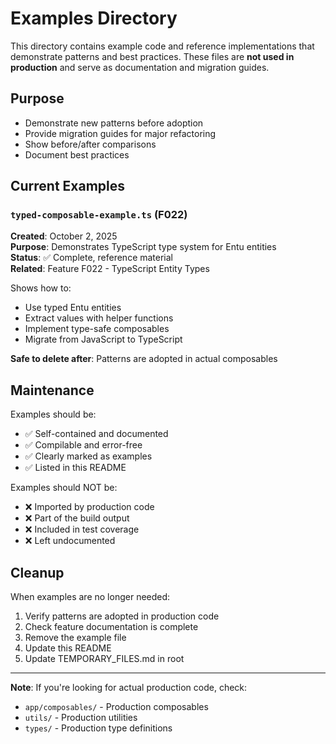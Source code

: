 # Examples Directory

This directory contains example code and reference implementations that demonstrate patterns and best practices. These files are **not used in production** and serve as documentation and migration guides.

## Purpose

- Demonstrate new patterns before adoption
- Provide migration guides for major refactoring
- Show before/after comparisons
- Document best practices

## Current Examples

### `typed-composable-example.ts` (F022)

**Created**: October 2, 2025  
**Purpose**: Demonstrates TypeScript type system for Entu entities  
**Status**: ✅ Complete, reference material  
**Related**: Feature F022 - TypeScript Entity Types

Shows how to:

- Use typed Entu entities
- Extract values with helper functions
- Implement type-safe composables
- Migrate from JavaScript to TypeScript

**Safe to delete after**: Patterns are adopted in actual composables

## Maintenance

Examples should be:

- ✅ Self-contained and documented
- ✅ Compilable and error-free
- ✅ Clearly marked as examples
- ✅ Listed in this README

Examples should NOT be:

- ❌ Imported by production code
- ❌ Part of the build output
- ❌ Included in test coverage
- ❌ Left undocumented

## Cleanup

When examples are no longer needed:

1. Verify patterns are adopted in production code
2. Check feature documentation is complete
3. Remove the example file
4. Update this README
5. Update TEMPORARY_FILES.md in root

---

**Note**: If you're looking for actual production code, check:

- `app/composables/` - Production composables
- `utils/` - Production utilities
- `types/` - Production type definitions
